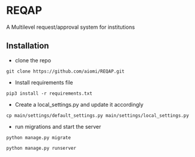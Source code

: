 # REQAP

A Multilevel request/approval system for institutions

## Installation

- clone the repo

``git clone https://github.com/aiomi/REQAP.git``

- Install requirements file

``pip3 install -r requirements.txt``

- Create a local_settings.py and update it accordingly

``cp main/settings/default_settings.py main/settings/local_settings.py``

- run migrations and start the server

``python manage.py migrate``

``python manage.py runserver``

